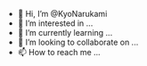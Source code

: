 - 👋 Hi, I’m @KyoNarukami
- 👀 I’m interested in ...
- 🌱 I’m currently learning ...
- 💞️ I’m looking to collaborate on ...
- 📫 How to reach me ...

<!---
KyoNarukami/KyoNarukami is a ✨ special ✨ repository because its `README.md` (this file) appears on your GitHub profile.
You can click the Preview link to take a look at your changes.
--->
